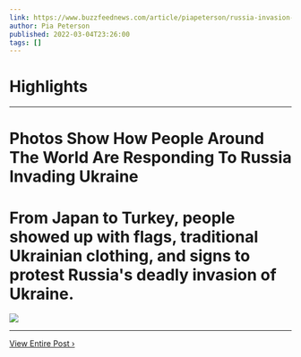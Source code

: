 ```yaml
---
link: https://www.buzzfeednews.com/article/piapeterson/russia-invasion-ukraine-world-protests-photos
author: Pia Peterson
published: 2022-03-04T23:26:00
tags: []
---
```

# Highlights


---
# Photos Show How People Around The World Are Responding To Russia Invading Ukraine
# From Japan to Turkey, people showed up with flags, traditional Ukrainian clothing, and signs to protest Russia's deadly invasion of Ukraine.

![](https://img.buzzfeed.com/buzzfeed-static/static/2022-03/4/21/campaign_images/78de2aecb143/photos-show-how-people-around-the-world-are-respo-2-728-1646429189-15_dblbig.jpg)

---

[View Entire Post ›](https://www.buzzfeednews.com/article/piapeterson/russia-invasion-ukraine-world-protests-photos)